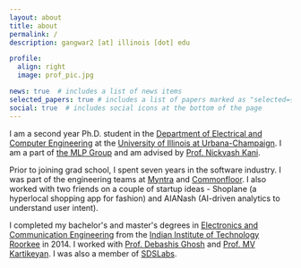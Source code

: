 ```yaml
---
layout: about
title: about
permalink: /
description: gangwar2 [at] illinois [dot] edu

profile:
  align: right
  image: prof_pic.jpg

news: true  # includes a list of news items
selected_papers: true # includes a list of papers marked as "selected={true}"
social: true  # includes social icons at the bottom of the page
---
```


I am a second year Ph.D. student in the [Department of Electrical and Computer Engineering](https://ece.illinois.edu/) at the [University of Illinois at Urbana-Champaign](https://illinois.edu/). I am a part of [the MLP Group](https://mlpgroup.xyz) and am advised by [Prof. Nickvash Kani](https://ece.illinois.edu/about/directory/faculty/kani).

Prior to joining grad school, I spent seven years in the software industry. I was part of the engineering teams at [Myntra](https://www.crunchbase.com/organization/myntra/) and [Commonfloor](https://www.crunchbase.com/organization/commonfloor/). I also worked with two friends on a couple of startup ideas - Shoplane (a hyperlocal shopping app for fashion) and AIANash (AI-driven analytics to understand user intent).

I completed my bachelor's and master's degrees in [Electronics and Communication Engineering](http://ece.iitr.ac.in/) from the [Indian Institute of Technology Roorkee](https://www.iitr.ac.in/) in 2014. I worked with [Prof. Debashis Ghosh](http://ece.iitr.ac.in/debashis_ghosh) and [Prof. MV Kartikeyan](https://www.mvkartikeyan.com/). I was also a member of [SDSLabs](https://sdslabs.co/).
